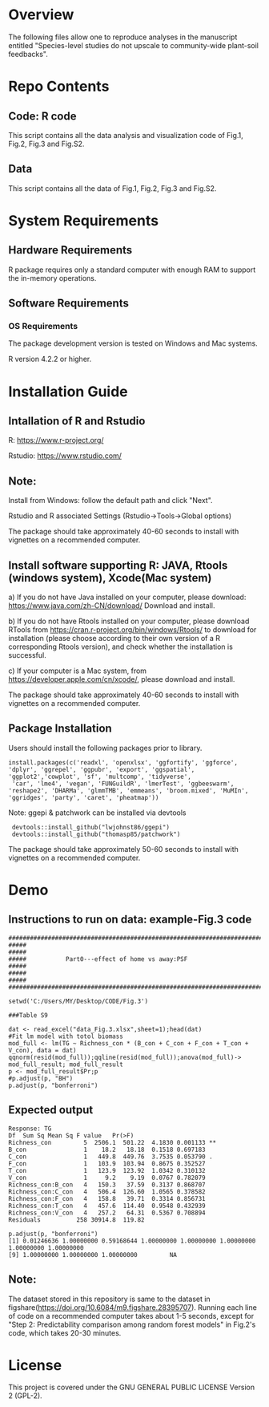 # Overview
The following files allow one to reproduce analyses in the manuscript entitled "Species-level studies do not upscale to community-wide plant-soil feedbacks".
# Repo Contents
## Code: R code
This script contains all the data analysis and visualization code of Fig.1, Fig.2, Fig.3 and Fig.S2.
## Data  
This script contains all the data of Fig.1, Fig.2, Fig.3 and Fig.S2.

# System Requirements
## Hardware Requirements
R package requires only a standard computer with enough RAM to support the in-memory operations.
## Software Requirements
### OS Requirements
The package development version is tested on Windows and Mac systems. 

R version 4.2.2 or higher. 

# Installation Guide
## Intallation of R and Rstudio
R: https://www.r-project.org/

Rstudio: https://www.rstudio.com/

## Note: 

Install from Windows: follow the default path and click "Next".

Rstudio and R associated Settings (Rstudio->Tools->Global options)

The package should take approximately 40-60 seconds to install with vignettes on a recommended computer.

## Install software supporting R: JAVA, Rtools (windows system), Xcode(Mac system)

a) If you do not have Java installed on your computer, 
please download: https://www.java.com/zh-CN/download/ Download and install.

b) If you do not have Rtools installed on your computer, 
please download RTools from https://cran.r-project.org/bin/windows/Rtools/ to download for installation (please choose according to their own version of a R corresponding Rtools version), and check whether the installation is successful.

c) If your computer is a Mac system, 
from https://developer.apple.com/cn/xcode/, please download and install.

The package should take approximately 40-60 seconds to install with vignettes on a recommended computer.

## Package Installation
Users should install the following packages prior to library.
~~~
install.packages(c('readxl', 'openxlsx', 'ggfortify', 'ggforce', 'dplyr', 'ggrepel', 'ggpubr', 'export', 'ggspatial', 'ggplot2','cowplot', 'sf', 'multcomp', 'tidyverse',
 'car', 'lme4', 'vegan', 'FUNGuildR', 'lmerTest', 'ggbeeswarm', 'reshape2', 'DHARMa', 'glmmTMB', 'emmeans', 'broom.mixed', 'MuMIn', 'ggridges', 'party', 'caret', 'pheatmap'))
~~~

Note: ggepi & patchwork can be installed via devtools 
~~~
 devtools::install_github("lwjohnst86/ggepi")
 devtools::install_github("thomasp85/patchwork")
~~~

The package should take approximately 50-60 seconds to install with vignettes on a recommended computer.

# Demo
## Instructions to run on data: example-Fig.3 code
~~~
##################################################################################
#####                                                                        ##### 
#####           Part0---effect of home vs away:PSF                           #####
#####                                                                        #####  
##################################################################################

setwd('C:/Users/MY/Desktop/CODE/Fig.3')

###Table S9
 
dat <- read_excel("data_Fig.3.xlsx",sheet=1);head(dat)
#Fit lm model with totol biomass
mod_full <- lm(TG ~ Richness_con * (B_con + C_con + F_con + T_con + V_con), data = dat)
qqnorm(resid(mod_full));qqline(resid(mod_full));anova(mod_full)-> mod_full_result; mod_full_result
p <- mod_full_result$Pr;p 
#p.adjust(p, "BH")
p.adjust(p, "bonferroni")
~~~
## Expected output
~~~
Response: TG
Df  Sum Sq Mean Sq F value   Pr(>F)   
Richness_con         5  2506.1  501.22  4.1830 0.001133 ** 
B_con                1    18.2   18.18  0.1518 0.697183   
C_con                1   449.8  449.76  3.7535 0.053790 .
F_con                1   103.9  103.94  0.8675 0.352527   
T_con                1   123.9  123.92  1.0342 0.310132   
V_con                1     9.2    9.19  0.0767 0.782079   
Richness_con:B_con   4   150.3   37.59  0.3137 0.868707   
Richness_con:C_con   4   506.4  126.60  1.0565 0.378582   
Richness_con:F_con   4   158.8   39.71  0.3314 0.856731   
Richness_con:T_con   4   457.6  114.40  0.9548 0.432939   
Richness_con:V_con   4   257.2   64.31  0.5367 0.708894   
Residuals          258 30914.8  119.82  

p.adjust(p, "bonferroni")
[1] 0.01246636 1.00000000 0.59168644 1.00000000 1.00000000 1.00000000 1.00000000 1.00000000
[9] 1.00000000 1.00000000 1.00000000         NA
~~~
## Note: 
The dataset stored in this repository is same to the dataset in figshare(https://doi.org/10.6084/m9.figshare.28395707).
Running each line of code on a recommended computer takes about 1-5 seconds, except for "Step 2: Predictability comparison among random forest models" in Fig.2's code, which takes 20-30 minutes.

# License
This project is covered under the GNU GENERAL PUBLIC LICENSE Version 2 (GPL-2).
